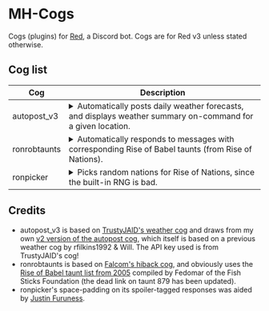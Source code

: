 # MH-Cogs
Cogs (plugins) for [Red](https://github.com/Cog-Creators/Red-DiscordBot), a Discord bot. Cogs are for Red v3 unless stated otherwise.

## Cog list
| Cog | Description |
|---|---|
| autopost_v3 | <details><summary>Automatically posts daily weather forecasts, and displays weather summary on-command for a given location.</summary> Primary commands: `[p]autopost` and `[p]weathershort` (alias `[p]ws`). ![Example of weathershort, using the "ws" command alias.](https://i.imgur.com/3Rrmxaa.png).</details> |
| ronrobtaunts | <details><summary>Automatically responds to messages with corresponding Rise of Babel taunts (from Rise of Nations).</summary>Very simple cog, made in a couple of hours. Does not convert or remove #ICON text. ![Example of RoB taunts 138 and 879.](https://i.imgur.com/jxUm630.png).</details> |
| ronpicker | <details><summary>Picks random nations for Rise of Nations, since the built-in RNG is bad.</summary> Commands: `[p]pick` and `[p]pick_s` allow dupes, `[p]pick2` and `[p]pick_s2` don't. Player count defaults to 8. ![Example of pick.](https://i.imgur.com/jXJji52.png).</details> |

## Credits
* autopost_v3 is based on [TrustyJAID's weather cog](https://github.com/TrustyJAID/Trusty-cogs) and draws from my own [v2 version of the autopost cog](https://github.com/MHLoppy/Autopost-v2), which itself is based on a previous weather cog by rfilkins1992 & Will. The API key used is from TrustyJAID's cog!
* ronrobtaunts is based on [Falcom's hiback cog](https://github.com/nmbook/FalcomBot-cogs), and obviously uses the [Rise of Babel taunt list from 2005](https://web.archive.org/web/20120502125628/http://mastersleague.net/Downloads/details/id=1.html) compiled by Fedomar of the Fish Sticks Foundation (the dead link on taunt 879 has been updated).
* ronpicker's space-padding on its spoiler-tagged responses was aided by [Justin Furuness](https://stackoverflow.com/a/62617715/16367940).
